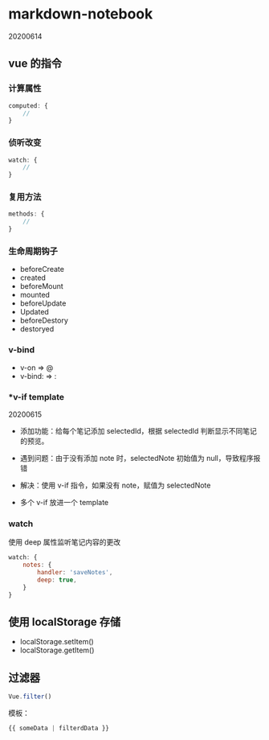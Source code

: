 
# markdown-notebook

20200614


## vue 的指令

### 计算属性

```js
computed: {
    //
}
```

### 侦听改变

```js
watch: {
    //
}
```

### 复用方法

```js
methods: {
    //
}
```


### 生命周期钩子

- beforeCreate 
- created
- beforeMount
- mounted
- beforeUpdate
- Updated
- beforeDestory
- destoryed


### v-bind
- v-on => @
- v-bind: => :


### *v-if template
20200615

- 添加功能：给每个笔记添加 selectedId，根据 selectedId 判断显示不同笔记的预览。
- 遇到问题：由于没有添加 note 时，selectedNote 初始值为 null，导致程序报错
- 解决：使用 v-if 指令，如果没有 note，赋值为 selectedNote

- 多个 v-if 放进一个 template

### watch

使用 deep 属性监听笔记内容的更改

```js
watch: {
    notes: {
        handler: 'saveNotes',
        deep: true,
    }
}
```


## 使用 localStorage 存储

- localStorage.setItem()
- localStorage.getItem()


## 过滤器

```js
Vue.filter()
```

模板：
```js
{{ someData | filterdData }}
```

